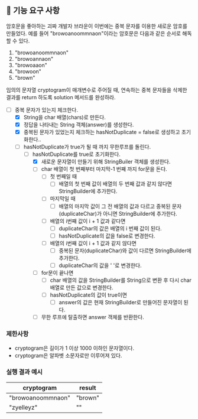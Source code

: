 ## 🚀 기능 요구 사항

암호문을 좋아하는 괴짜 개발자 브라운이 이번에는 중복 문자를 이용한 새로운 암호를 만들었다. 예를 들어 "browoanoommnaon"이라는 암호문은 다음과 같은 순서로 해독할 수 있다.

1. "browoanoommnaon"
2. "browoannaon"
3. "browoaaon"
4. "browoon"
5. "brown"

임의의 문자열 cryptogram이 매개변수로 주어질 때, 연속하는 중복 문자들을 삭제한 결과를 return 하도록 solution 메서드를 완성하라.

- [ ] 중복 문자가 있는지 체크한다.
  - [x] String을 char 배열(chars)로 만든다.
  - [x] 정답을 나타내는 String 객체(answer)를 생성한다.
  - [x] 중복된 문자가 있었는지 체크하는 hasNotDuplicate = false로 생성하고 초기화한다..
  - [ ] hasNotDuplicate가 true가 될 때 까지 무한루프를 돌린다.
    - [ ] hasNotDuplicate를 true로 초기화한다.
      - [x] 새로운 문자열이 만들기 위해 StringBuiler 객체를 생성한다.
      - [ ] char 배열이 첫 번째부터 마지막-1 번째 까지 for문을 돈다.
        - [ ] 첫 번째일 때 
          - [ ] 배열의 첫 번째 값이 배열의 두 번째 값과 같지 않다면 StringBuilder에 추가한다.
        - [ ] 마지막일 때 
          - [ ] 배열의 마지막 값이 그 전 배열의 값과 다르고 중복된 문자(duplicateChar)가 아니면 StringBuilder에 추가한다.
        - [ ] 배열의 i번째 값이 i + 1 값과 같다면 
          - [ ] duplicateChar의 값은 배열의 i 번째 값이 된다.
          - [ ] hasNotDuplicate의 값을 false로 변경한다. 
        - [ ] 배열의 i번째 값이 i + 1 값과 같지 않다면
          - [ ] 중복된 문자(duplicateChar)와 값이 다르면 StringBuilder에 추가한다.
          - [ ] duplicateChar의 값을 ' '로 변경한다.
      - [ ] for문이 끝나면
        - [ ] char 배열의 값을 StringBuilder를 String으로 변환 후 다시 char 배열로 만든 값으로 변경한다.
        - [ ] hasNotDuplicate의 값이 true이면 
          - [ ] answer의 값은 현재 StringBuilder로 만들어진 문자열이 된다. 
      - [ ] 무한 루프에 탈출하면 answer 객체를 반환한다.

### 제한사항

- cryptogram은 길이가 1 이상 1000 이하인 문자열이다.
- cryptogram은 알파벳 소문자로만 이루어져 있다.

### 실행 결과 예시

| cryptogram | result |
| --- | --- |
| "browoanoommnaon" | "brown" |
| "zyelleyz" | "" |
